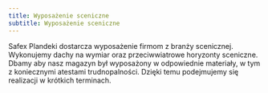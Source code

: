 ```yaml
---
title: Wyposażenie sceniczne
subtitle: Wyposażenie sceniczne
---
```


Safex Plandeki dostarcza wyposażenie firmom z branży scenicznej. Wykonujemy
dachy na wymiar oraz przeciwwiatrowe horyzonty sceniczne. Dbamy aby nasz magazyn
był wyposażony w odpowiednie materiały, w tym z koniecznymi atestami
trudnopalności. Dzięki temu podejmujemy się realizacji w krótkich terminach.
